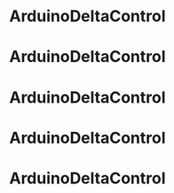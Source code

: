 # ArduinoDeltaControl
# ArduinoDeltaControl
# ArduinoDeltaControl
# ArduinoDeltaControl
# ArduinoDeltaControl
